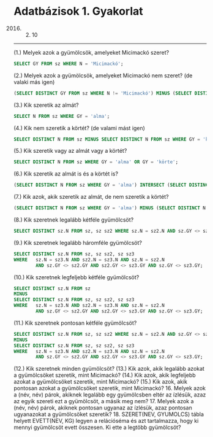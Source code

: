 Adatbázisok 1. Gyakorlat
==========================

2016. 02. 10
---

(1.)  Melyek azok a gyümölcsök, amelyeket Micimackó szeret?
``` sql
SELECT GY FROM sz WHERE N = 'Micimackó';
```
(2.)  Melyek azok a gyümölcsök, amelyeket Micimackó nem szeret? (de valaki más igen)
``` sql
(SELECT DISTINCT GY FROM sz WHERE N != 'Micimackó') MINUS (SELECT DISTINCT GY FROM sz WHERE N = 'Micimackó');
```
(3.)  Kik szeretik az almát?
``` sql
SELECT N FROM sz WHERE GY = 'alma';
```
(4.)  Kik nem szeretik a körtét? (de valami mást igen)
``` sql
SELECT DISTINCT N FROM sz MINUS SELECT DISTINCT N FROM sz WHERE GY = 'körte';
```
(5.)  Kik szeretik vagy az almát vagy a körtét?
``` sql
SELECT DISTINCT N FROM sz WHERE GY = 'alma' OR GY = 'körte';
```
(6.)  Kik szeretik az almát is és a körtét is?
``` sql
(SELECT DISTINCT N FROM sz WHERE GY = 'alma') INTERSECT (SELECT DISTINCT N FROM sz WHERE GY = 'körte');
```
(7.)  Kik azok, akik szeretik az almát, de nem szeretik a körtét?
``` sql
(SELECT DISTINCT N FROM sz WHERE GY = 'alma') MINUS (SELECT DISTINCT N FROM sz WHERE GY = 'körte');
```
(8.)  Kik szeretnek legalább kétféle gyümölcsöt?
``` sql
SELECT DISTINCT sz.N FROM sz, sz sz2 WHERE sz.N = sz2.N AND sz.GY <> sz2.GY;
```
(9.)  Kik szeretnek legalább háromféle gyümölcsöt?
``` sql
SELECT DISTINCT sz.N FROM sz, sz sz2, sz sz3
WHERE   sz.N = sz3.N AND sz2.N = sz3.N AND sz.N = sz2.N 
        AND sz.GY <> sz2.GY AND sz2.GY <> sz3.GY AND sz.GY <> sz3.GY;
```
(10.) Kik szeretnek legfeljebb kétféle gyümölcsöt?
``` sql
SELECT DISTINCT sz.N FROM sz
MINUS
SELECT DISTINCT sz.N FROM sz, sz sz2, sz sz3
WHERE   sz.N = sz3.N AND sz2.N = sz3.N AND sz.N = sz2.N
        AND sz.GY <> sz2.GY AND sz2.GY <> sz3.GY AND sz.GY <> sz3.GY;
```
(11.) Kik szeretnek pontosan kétféle gyümölcsöt?
``` sql
SELECT DISTINCT sz.N FROM sz, sz sz2 WHERE sz.N = sz2.N AND sz.GY <> sz2.GY
MINUS
SELECT DISTINCT sz.N FROM sz, sz sz2, sz sz3
WHERE   sz.N = sz3.N AND sz2.N = sz3.N AND sz.N = sz2.N
        AND sz.GY <> sz2.GY AND sz2.GY <> sz3.GY AND sz.GY <> sz3.GY;
```
(12.) Kik szeretnek minden gyümölcsöt?
(13.) Kik azok, akik legalább azokat a gyümölcsöket szeretik, mint Micimackó?
(14.) Kik azok, akik legfeljebb azokat a gyümölcsöket szeretik, mint Micimackó?
(15.) Kik azok, akik pontosan azokat a gyümölcsöket szeretik, mint Micimackó?
16. Melyek azok a (név, név) párok, akiknek legalább egy gyümölcsben eltér 
    az ízlésük, azaz az  egyik szereti ezt a gyümölcsöt, a másik meg nem?
17. Melyek azok a (név, név) párok, akiknek pontosan ugyanaz az ízlésük, azaz 
    pontosan  ugyanazokat a gyümölcsöket szeretik? 
18. SZERET(NEV, GYUMOLCS) tábla helyett EVETT(NEV, KG) legyen a relációséma 
    és azt tartalmazza, hogy ki mennyi gyümölcsöt evett összesen. 
    Ki ette a legtöbb gyümölcsöt? 
